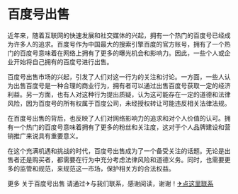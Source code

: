 # 百度号出售

近年来，随着互联网的快速发展和社交媒体的兴起，拥有一个热门的百度号已经成为许多人的追求。百度号作为中国最大的搜索引擎百度的官方账号，拥有了一个热门的百度号意味着在网络上拥有了更多的曝光机会和影响力。因此，一些个人或企业开始将自己拥有的百度号进行出售。

百度号出售市场的兴起，引发了人们对这一行为的关注和讨论。一方面，一些人认为出售百度号是一种合理的商业行为，拥有者可以通过出售百度号获取一定的经济利益。另一方面，也有人对这种行为提出质疑，认为这可能存在一定的道德和法律风险，因为百度号的所有权属于百度公司，未经授权转让可能违反相关法律法规。

在百度号出售的背后，也反映了人们对网络影响力的追求和对个人价值的认可。拥有一个热门的百度号意味着拥有了更多的粉丝和关注度，这对于个人品牌建设和营销推广来说具有重要意义。

在这个充满机遇和挑战的时代，百度号出售成为了一个备受关注的话题。无论是出售者还是购买者，都需要在行为中充分考虑法律风险和道德义务。同时，也需要更多的监管和规范，来规范这一市场，保护相关方的合法权益。

更多 关于百度号出售 请通过✈与我们联系，感谢阅读，谢谢！[✈点这里联系](https://d.k02.cc)